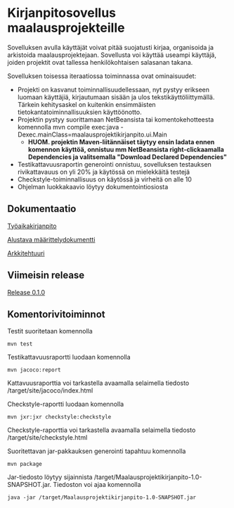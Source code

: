 # Kirjanpitosovellus maalausprojekteille

Sovelluksen avulla käyttäjät voivat pitää suojatusti kirjaa, organisoida ja arkistoida maalausprojektejaan. Sovellusta voi käyttää useampi käyttäjä, joiden projektit ovat tallessa henkilökohtaisen salasanan takana.

Sovelluksen toisessa iteraatiossa toiminnassa ovat ominaisuudet:
- Projekti on kasvanut toiminnallisuudellessaan, nyt pystyy erikseen luomaan käyttäjiä, kirjautumaan sisään ja ulos tekstikäyttöliittymällä. Tärkein kehitysaskel on kuitenkin ensimmäisten tietokantatoiminnallisuuksien käyttöönotto.
- Projektin pystyy suorittamaan NetBeansista tai komentokehotteesta komennolla mvn compile exec:java -Dexec.mainClass=maalausprojektikirjanpito.ui.Main
  - **HUOM. projektin Maven-liitännäiset täytyy ensin ladata ennen komennon käyttöä, onnistuu mm NetBeansista right-clickaamalla Dependencies ja valitsemalla "Download Declared Dependencies"**
- Testikattavuusraportin generointi onnistuu, sovelluksen testauksen rivikattavauus on yli 20% ja käytössä on mielekkäitä testejä
- Checkstyle-toiminnallisuus on käytössä ja virheitä on alle 10
- Ohjelman luokkakaavio löytyy dokumentointiosiosta

## Dokumentaatio

[Työaikakirjanpito](https://github.com/CleanDry/ot-harjoitustyo/blob/master/dokumentointi/Ohjelmistotekniikan%20harjoitusty%C3%B6n%20ty%C3%B6aikakirjanpito.md)

[Alustava määrittelydokumentti](https://github.com/CleanDry/ot-harjoitustyo/blob/master/dokumentointi/Ohjelmistotekniikan%20harjoitusty%C3%B6n%20alustava%20vaatimusm%C3%A4%C3%A4rittely.md)

[Arkkitehtuuri](https://github.com/CleanDry/ot-harjoitustyo/blob/master/dokumentointi/arkkitehtuuri.md)

## Viimeisin release

[Release 0.1.0]()

## Komentorivitoiminnot

Testit suoritetaan komennolla
```
mvn test
```
Testikattavuusraportti luodaan komennolla

```
mvn jacoco:report
```
Kattavuusraporttia voi tarkastella avaamalla selaimella tiedosto /target/site/jacoco/index.html

Checkstyle-raportti luodaan komennolla

```
mvn jxr:jxr checkstyle:checkstyle
```
Checkstyle-raporttia voi tarkastella avaamalla selaimella tiedosto /target/site/checkstyle.html

Suoritettavan jar-pakkauksen generointi tapahtuu komennolla
```
mvn package
```
Jar-tiedosto löytyy sijainnista /target/Maalausprojektikirjanpito-1.0-SNAPSHOT.jar. Tiedoston voi ajaa komennolla
```
java -jar /target/Maalausprojektikirjanpito-1.0-SNAPSHOT.jar
```
